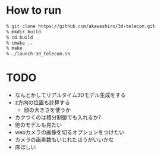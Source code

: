# How to run
```bash
% git clone https://github.com/akawashiro/3d-telecom.git  
% mkdir build  
% cd build  
% cmake ..  
% make  
% ./launch-3d_telecom.sh  
```

# TODO
- なんとかしてリアルタイム3Dモデル生成をする
- z方向の位置も計算する  
    - 顔の大きさを使うか  
- カクつくのは積分制御でも入れるか?  
- 他のモデルも見たい  
- webカメラの画像を切るオプションをつけたい  
- カメラの画素数もいじれたほうがいいかな  
- 床ほしい

